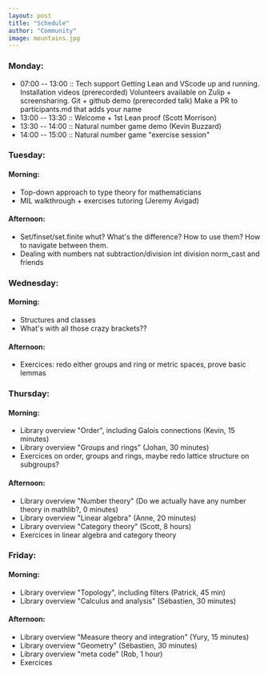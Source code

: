 ```yaml
---
layout: post
title: "Schedule"
author: "Community"
image: mountains.jpg
---
```


### Monday:

* 07:00 -- 13:00 :: Tech support
   Getting Lean and VScode up and running.
   Installation videos (prerecorded)
   Volunteers available on Zulip + screensharing.
  Git + github demo (prerecorded talk)
  Make a PR to participants.md that adds your name
* 13:00 -- 13:30 :: Welcome + 1st Lean proof (Scott Morrison)
* 13:30 -- 14:00 :: Natural number game demo (Kevin Buzzard)
* 14:00 -- 15:00 :: Natural number game "exercise session"


### Tuesday: 
####   Morning:
* Top-down approach to type theory for mathematicians 
* MIL walkthrough + exercises tutoring (Jeremy Avigad)

####   Afternoon:
* Set/finset/set.finite whut?  What's the difference? How to use them?  How to navigate between them.
* Dealing with numbers 	  nat subtraction/division 	  int division	  norm_cast and friends

### Wednesday:
####   Morning:
* Structures and classes
* What's with all those crazy brackets??
	
####   Afternoon:
* Exercices: redo either groups and ring or metric spaces, prove basic lemmas

### Thursday:
####   Morning:
* Library overview "Order", including Galois connections (Kevin, 15 minutes)
* Library overview "Groups and rings" (Johan, 30 minutes)
* Exercices on order, groups and rings, maybe redo lattice structure on subgroups?
  
####  Afternoon:
	
* Library overview "Number theory" (Do we actually have any number theory in mathlib?, 0 minutes)
* Library overview "Linear algebra" (Anne, 20 minutes)
* Library overview "Category theory" (Scott, 8 hours)
* Exercices in linear algebra and category theory
	

### Friday:
####  Morning:
* Library overview "Topology", including filters (Patrick, 45 min)
* Library overview "Calculus and analysis" (Sébastien, 30 minutes)

####   Afternoon:
* Library overview "Measure theory and integration" (Yury, 15 minutes)
* Library overview "Geometry" (Sébastien, 30 minutes)
* Library overview "meta code" (Rob, 1 hour)
* Exercices
